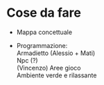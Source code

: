 # Cose da fare

- Mappa concettuale 

- Programmazione: </br>
Armadietto (Alessio + Mati) </br>
Npc (?) </br> (Vincenzo)
Aree gioco </br>
Ambiente verde e rilassante </br>
